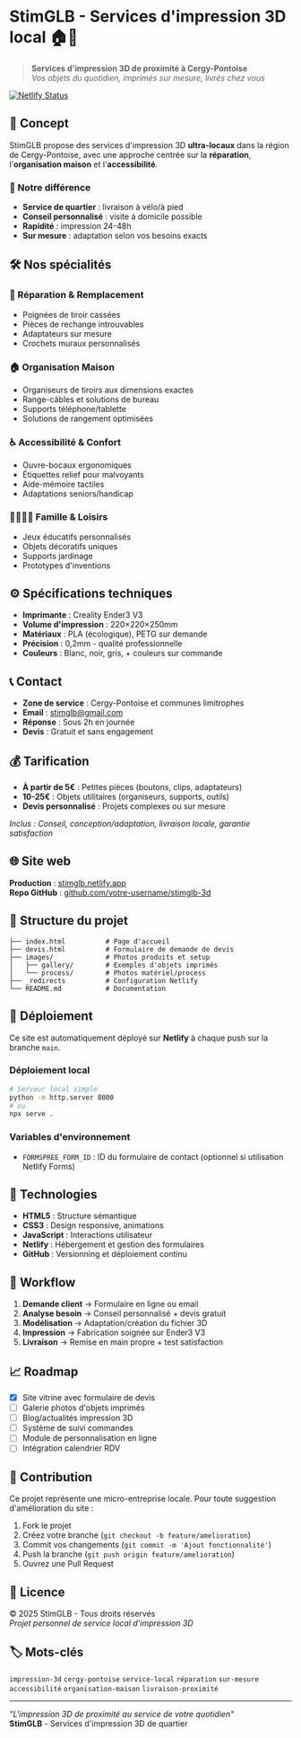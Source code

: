 # StimGLB - Services d'impression 3D local 🏠🔧

> **Services d'impression 3D de proximité à Cergy-Pontoise**  
> *Vos objets du quotidien, imprimés sur mesure, livrés chez vous*

[![Netlify Status](https://api.netlify.com/api/v1/badges/YOUR-SITE-ID/deploy-status)](https://app.netlify.com/sites/YOUR-SITE-NAME/deploys)

## 🎯 Concept

StimGLB propose des services d'impression 3D **ultra-locaux** dans la région de Cergy-Pontoise, avec une approche centrée sur la **réparation**, l'**organisation maison** et l'**accessibilité**.

### 🚀 Notre différence
- **Service de quartier** : livraison à vélo/à pied
- **Conseil personnalisé** : visite à domicile possible
- **Rapidité** : impression 24-48h
- **Sur mesure** : adaptation selon vos besoins exacts

## 🛠️ Nos spécialités

### 🔧 Réparation & Remplacement
- Poignées de tiroir cassées
- Pièces de rechange introuvables
- Adaptateurs sur mesure
- Crochets muraux personnalisés

### 🏠 Organisation Maison
- Organiseurs de tiroirs aux dimensions exactes
- Range-câbles et solutions de bureau
- Supports téléphone/tablette
- Solutions de rangement optimisées

### ♿ Accessibilité & Confort
- Ouvre-bocaux ergonomiques
- Étiquettes relief pour malvoyants
- Aide-mémoire tactiles
- Adaptations seniors/handicap

### 👨‍👩‍👧‍👦 Famille & Loisirs
- Jeux éducatifs personnalisés
- Objets décoratifs uniques
- Supports jardinage
- Prototypes d'inventions

## ⚙️ Spécifications techniques

- **Imprimante** : Creality Ender3 V3
- **Volume d'impression** : 220×220×250mm  
- **Matériaux** : PLA (écologique), PETG sur demande
- **Précision** : 0,2mm - qualité professionnelle
- **Couleurs** : Blanc, noir, gris, + couleurs sur commande

## 📞 Contact

- **Zone de service** : Cergy-Pontoise et communes limitrophes
- **Email** : stimglb@gmail.com
- **Réponse** : Sous 2h en journée
- **Devis** : Gratuit et sans engagement

## 💰 Tarification

- **À partir de 5€** : Petites pièces (boutons, clips, adaptateurs)
- **10-25€** : Objets utilitaires (organiseurs, supports, outils)
- **Devis personnalisé** : Projets complexes ou sur mesure

*Inclus : Conseil, conception/adaptation, livraison locale, garantie satisfaction*

## 🌐 Site web

**Production** : [stimglb.netlify.app](https://stimglb.netlify.app)  
**Repo GitHub** : [github.com/votre-username/stimglb-3d](https://github.com/votre-username/stimglb-3d)

## 📁 Structure du projet

```
├── index.html          # Page d'accueil
├── devis.html          # Formulaire de demande de devis
├── images/             # Photos produits et setup
│   ├── gallery/        # Exemples d'objets imprimés
│   └── process/        # Photos matériel/process
├── _redirects          # Configuration Netlify
└── README.md           # Documentation
```

## 🚀 Déploiement

Ce site est automatiquement déployé sur **Netlify** à chaque push sur la branche `main`.

### Déploiement local
```bash
# Serveur local simple
python -m http.server 8000
# ou
npx serve .
```

### Variables d'environnement
- `FORMSPREE_FORM_ID` : ID du formulaire de contact (optionnel si utilisation Netlify Forms)

## 🎨 Technologies

- **HTML5** : Structure sémantique
- **CSS3** : Design responsive, animations
- **JavaScript** : Interactions utilisateur
- **Netlify** : Hébergement et gestion des formulaires
- **GitHub** : Versionning et déploiement continu

## 🔄 Workflow

1. **Demande client** → Formulaire en ligne ou email
2. **Analyse besoin** → Conseil personnalisé + devis gratuit  
3. **Modélisation** → Adaptation/création du fichier 3D
4. **Impression** → Fabrication soignée sur Ender3 V3
5. **Livraison** → Remise en main propre + test satisfaction

## 📈 Roadmap

- [x] Site vitrine avec formulaire de devis
- [ ] Galerie photos d'objets imprimés
- [ ] Blog/actualités impression 3D
- [ ] Système de suivi commandes
- [ ] Module de personnalisation en ligne
- [ ] Intégration calendrier RDV

## 🤝 Contribution

Ce projet représente une micro-entreprise locale. Pour toute suggestion d'amélioration du site :

1. Fork le projet
2. Créez votre branche (`git checkout -b feature/amelioration`)
3. Commit vos changements (`git commit -m 'Ajout fonctionnalité'`)  
4. Push la branche (`git push origin feature/amelioration`)
5. Ouvrez une Pull Request

## 📄 Licence

© 2025 StimGLB - Tous droits réservés  
*Projet personnel de service local d'impression 3D*

## 🏷️ Mots-clés

`impression-3d` `cergy-pontoise` `service-local` `réparation` `sur-mesure` `accessibilité` `organisation-maison` `livraison-proximité`

---

*"L'impression 3D de proximité au service de votre quotidien"*  
**StimGLB** - Services d'impression 3D de quartier
